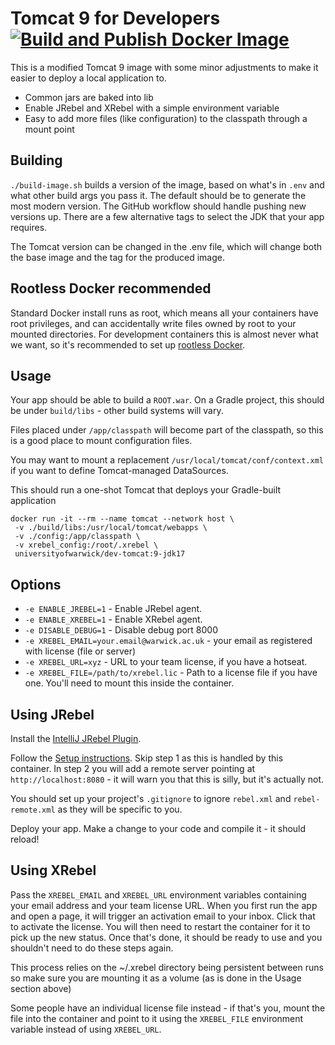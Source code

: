 # Tomcat 9 for Developers [![Build and Publish Docker Image](https://github.com/UniversityofWarwick/containers-dev-tomcat/actions/workflows/docker.yml/badge.svg)](https://github.com/UniversityofWarwick/containers-dev-tomcat/actions/workflows/docker.yml)

This is a modified Tomcat 9 image with some minor adjustments to make it easier to deploy a local application to.

* Common jars are baked into lib
* Enable JRebel and XRebel with a simple environment variable
* Easy to add more files (like configuration) to the classpath through a mount point

## Building

`./build-image.sh` builds a version of the image, based on what's in `.env` and what other build args you pass it. The default should be to generate the most modern version. The GitHub workflow should handle pushing new versions up. There are a few alternative tags to select the JDK that your app requires.

The Tomcat version can be changed in the .env file, which will change both the base image and the tag for the produced image.

## Rootless Docker recommended

Standard Docker install runs as root, which means all your containers have root privileges, and can accidentally write files owned by root to your mounted directories. For development containers this is almost never what we want, so it's recommended to set up [rootless Docker][rootless].

## Usage

Your app should be able to build a `ROOT.war`. On a Gradle project, this should be under `build/libs` - other build systems will vary.

Files placed under `/app/classpath` will become part of the classpath, so this is a good place to mount configuration files.

You may want to mount a replacement `/usr/local/tomcat/conf/context.xml` if you want to define Tomcat-managed DataSources.

This should run a one-shot Tomcat that deploys your Gradle-built application

```
docker run -it --rm --name tomcat --network host \
 -v ./build/libs:/usr/local/tomcat/webapps \
 -v ./config:/app/classpath \
 -v xrebel_config:/root/.xrebel \
 universityofwarwick/dev-tomcat:9-jdk17
```

## Options

* `-e ENABLE_JREBEL=1` - Enable JRebel agent.
* `-e ENABLE_XREBEL=1` - Enable XRebel agent.
* `-e DISABLE_DEBUG=1` - Disable debug port 8000
* `-e XREBEL_EMAIL=your.email@warwick.ac.uk` - your email as registered with license (file or server)
* `-e XREBEL_URL=xyz` - URL to your team license, if you have a hotseat.
* `-e XREBEL_FILE=/path/to/xrebel.lic` - Path to a license file if you have one. You'll need to mount this inside the container.

## Using JRebel

Install the [IntelliJ JRebel Plugin][jrebel-install].

Follow the [Setup instructions][jrebel-setup]. Skip step 1 as this is handled by this container. In step 2 you will add a remote server pointing at `http://localhost:8080` - it will warn you that this is silly, but it's actually not.

You should set up your project's `.gitignore` to ignore `rebel.xml` and `rebel-remote.xml` as they will be specific to you.

Deploy your app. Make a change to your code and compile it - it should reload!

## Using XRebel

Pass the `XREBEL_EMAIL` and `XREBEL_URL` environment variables containing your email address and your team license URL. When you first run the app and open a page, it will trigger an activation email to your inbox. Click that to activate the license. You will then need to restart the container for it to pick up the new status. Once that's done, it should be ready to use and you shouldn't need to do these steps again.

This process relies on the ~/.xrebel directory being persistent between runs so make sure you are mounting it as a volume (as is done in the Usage section above)

Some people have an individual license file instead - if that's you, mount the file into the container and point to it using the `XREBEL_FILE` environment variable instead of using `XREBEL_URL`.


[rootless]: https://docs.docker.com/engine/security/rootless/#install
[jrebel-install]: https://www.jrebel.com/products/jrebel/quickstart/intellij/
[jrebel-setup]: https://manuals.jrebel.com/jrebel/remoteserver/intellij.html#intellijremoteserver
